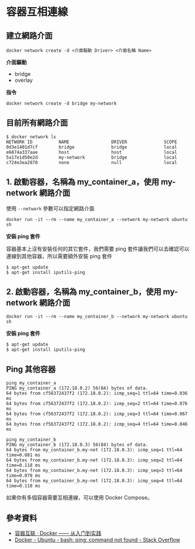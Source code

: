 # 容器互相連線

## 建立網路介面

```shell
docker network create -d <介面驅動 Driver> <介面名稱 Name>
```

**介面驅動**

* bridge
* overlay


**指令**

```shell
docker network create -d bridge my-network
```

## 目前所有網路介面

```shell
$ docker network ls
NETWORK ID          NAME                DRIVER              SCOPE
0d3e1401d7cf        bridge              bridge              local
e6874a337aae        host                host                local
5a17e1d50e2d        my-network          bridge              local
c724e3ea2870        none                null                local
```

## 1. 啟動容器，名稱為 my_container_a，使用 my-network 網路介面

使用 `--network` 參數可以指定網路介面

```shell
docker run -it --rm --name my_container_a --network my-network ubuntu sh
```

**安裝 ping 套件**

容器基本上沒有安裝任何的其它套件，我們需要 ping 套件讓我們可以去確認可以連線到其他容器，所以需要額外安裝 ping 套件

```shell
$ apt-get update
$ apt-get install iputils-ping
```

## 2. 啟動容器，名稱為 my_container_b，使用 my-network 網路介面

```shell
docker run -it --rm --name my_container_b --network my-network ubuntu sh
```

**安裝 ping 套件**

```shell
$ apt-get update
$ apt-get install iputils-ping
```

## Ping 其他容器


```shell
ping my_container_a
PING my_container_a (172.18.0.2) 56(84) bytes of data.
64 bytes from cf56372437f2 (172.18.0.2): icmp_seq=1 ttl=64 time=0.036 ms
64 bytes from cf56372437f2 (172.18.0.2): icmp_seq=2 ttl=64 time=0.076 ms
64 bytes from cf56372437f2 (172.18.0.2): icmp_seq=3 ttl=64 time=0.067 ms
64 bytes from cf56372437f2 (172.18.0.2): icmp_seq=4 ttl=64 time=0.046 ms
```

```shell
ping my_container_b
PING my_container_b (172.18.0.3) 56(84) bytes of data.
64 bytes from my_container_b.my-net (172.18.0.3): icmp_seq=1 ttl=64 time=0.081 ms
64 bytes from my_container_b.my-net (172.18.0.3): icmp_seq=2 ttl=64 time=0.118 ms
64 bytes from my_container_b.my-net (172.18.0.3): icmp_seq=3 ttl=64 time=0.078 ms
64 bytes from my_container_b.my-net (172.18.0.3): icmp_seq=4 ttl=64 time=0.118 ms
```

如果你有多個容器需要互相連線，可以使用 Docker Compose。

## 參考資料
* [容器互联 · Docker —— 从入门到实践](https://yeasy.gitbooks.io/docker_practice/network/linking.html)
* [Docker - Ubuntu - bash: ping: command not found - Stack Overflow](https://stackoverflow.com/questions/39901311/docker-ubuntu-bash-ping-command-not-found)
